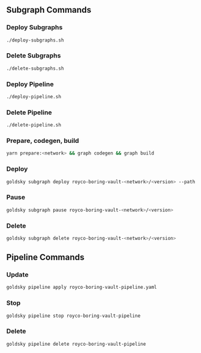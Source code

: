 ## Subgraph Commands

### Deploy Subgraphs

```bash
./deploy-subgraphs.sh
```

### Delete Subgraphs

```bash
./delete-subgraphs.sh
```

### Deploy Pipeline

```bash
./deploy-pipeline.sh
```

### Delete Pipeline

```bash
./delete-pipeline.sh
```

### Prepare, codegen, build

```bash
yarn prepare:<network> && graph codegen && graph build
```

### Deploy

```bash
goldsky subgraph deploy royco-boring-vault-<network>/<version> --path .
```

### Pause

```bash
goldsky subgraph pause royco-boring-vault-<network>/<version>
```

### Delete

```bash
goldsky subgraph delete royco-boring-vault-<network>/<version>
```

## Pipeline Commands

### Update

```bash
goldsky pipeline apply royco-boring-vault-pipeline.yaml
```

### Stop

```bash
goldsky pipeline stop royco-boring-vault-pipeline
```

### Delete

```bash
goldsky pipeline delete royco-boring-vault-pipeline
```
